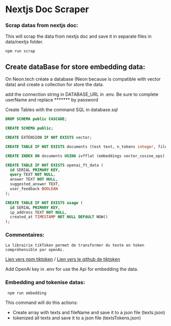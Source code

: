 # Nextjs Doc Scraper

### Scrap datas from nextjs doc:

This will scrap the data from nextjs doc and save it in separate files in data/nextjs folder.

```terminal
npm run scrap
```

## Create dataBase for store embedding data:

On Neon.tech créate a database (Neon because is compatible with vector data) and create a collection for store the data.

add the connection string in DATABASE_URL in .env. Be sure to complete userName and replace \*\*\*\*\*\*\* by password

Create Tables with the command SQL in database.sql

```sql
DROP SCHEMA public CASCADE;

CREATE SCHEMA public;

CREATE EXTENSION IF NOT EXISTS vector;

CREATE TABLE IF NOT EXISTS documents (text text, n_tokens integer, file_path text, embeddings vector(1536));

CREATE INDEX ON documents USING ivfflat (embeddings vector_cosine_ops);

CREATE TABLE IF NOT EXISTS openai_ft_data (
  id SERIAL PRIMARY KEY,
  query TEXT NOT NULL,
  answer TEXT NOT NULL,
  suggested_answer TEXT,
  user_feedback BOOLEAN
);

CREATE TABLE IF NOT EXISTS usage (
  id SERIAL PRIMARY KEY,
  ip_address TEXT NOT NULL,
  created_at TIMESTAMP NOT NULL DEFAULT NOW()
);
```

### Commentaires:

```comment
La librairie tikToken permet de transformer du texte en token compréhensible par openAi.
```

[Lien vers npm tiktoken](https://www.npmjs.com/package/@dqbd/tiktoken#nextjs) / [Lien vers le github de tiktoken](https://github.com/dqbd/tiktoken/blob/main/js/README.md)

Add OpenAi key in .env for use the Api for embedding the data.

### Embedding and tokenise datas:

```terminal
 npm run embedding
```

This command will do this actions:

- Create array with texts and fileName and save it to a json file (texts.json)
- tokenized all texts and save it to a json file (textsTokens.json)
